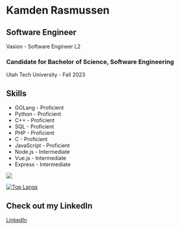 # Kamden Rasmussen  

## Software Engineer
Vasion - Software Engineer L2

### Candidate for Bachelor of Science, Software Engineering
Utah Tech University - Fall 2023

## Skills
* GOLang - Proficient
* Python - Proficient
* C++ - Proficient
* SQL - Proficient
* PHP - Proficient
* C - Proficient
* JavaScript - Proficient
* Node.js - Intermediate
* Vue.js - Intermediate
* Express - Intermediate


<!-- [![Kamden's GitHub stats](https://github-readme-stats.vercel.app/api?username=kamden-rasmussen&theme=radical)](https://github.com/kamden-rasmussen/github-readme-stats) -->
![](https://github-readme-streak-stats.herokuapp.com/?user=kamden-rasmussen&theme=dark&hide_border=false)<br/>

[![Top Langs](https://github-readme-stats.vercel.app/api/top-langs/?username=kamden-rasmussen&layout=compact&theme=radical)](https://github.com/kamden-rasmussen/github-readme-stats)

## Check out my LinkedIn <!--and Resume-->
[LinkedIn](https://www.linkedin.com/in/kamden-rasmussen/)


<!---
[Resume](.references/resume.jpg)
kamden-rasmussen/kamden-rasmussen is a ✨ special ✨ repository because its `README.md` (this file) appears on your GitHub profile.
You can click the Preview link to take a look at your changes.
--->
